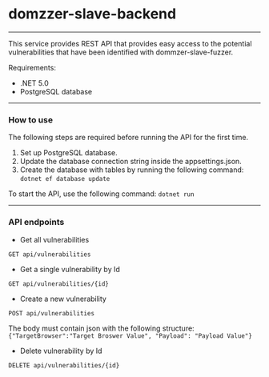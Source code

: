 
# domzzer-slave-backend

---

This service provides REST API that provides easy access to the potential vulnerabilities that have been identified with dommzer-slave-fuzzer.

Requirements:
* .NET 5.0
* PostgreSQL database
---

### How to use

The following steps are required before running the API for the first time.
1. Set up PostgreSQL database.
2. Update the database connection string inside the appsettings.json.
3. Create the database with tables by running the following command: ``` dotnet ef database update ```

To start the API, use the following command: ``` dotnet run ```

---

### API endpoints

* Get all vulnerabilities
```
GET api/vulnerabilities
```

* Get a single vulnerability by Id
```
GET api/vulnerabilities/{id}
```

* Create a new vulnerability
```
POST api/vulnerabilities
```

The body must contain json with the following structure: ``` {"TargetBrowser":"Target Broswer Value", "Payload": "Payload Value"} ```

* Delete vulnerability by Id
```
DELETE api/vulnerabilities/{id}
```
